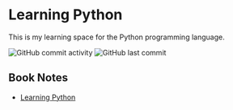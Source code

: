 # Learning Python

This is my learning space for the Python programming language.

![GitHub commit activity](https://img.shields.io/github/commit-activity/w/Greg-T8/LearningPython)
![GitHub last commit](https://img.shields.io/github/last-commit/Greg-T8/LearningPython)

## Book Notes
- [Learning Python](./Books/learning_python/notes.md)
